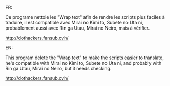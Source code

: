 FR:

Ce programe nettoie les "Wrap text" afin de rendre les scripts plus faciles à traduire, il est compatible avec Mirai no Kimi to, Subete no Uta ni,
probablement aussi avec Rin ga Utau, Mirai no Neiro, mais à vérifier.

http://dothackers.fansub.ovh/

EN:

This program delete the "Wrap text" to make the scripts easier to translate, he's compatible with Mirai no Kimi to, Subete no Uta ni, 
and probably with Rin ga Utau, Mirai no Neiro, but it needs checking.

http://dothackers.fansub.ovh/
